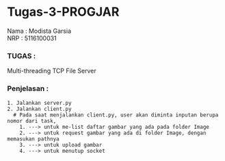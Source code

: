 # Tugas-3-PROGJAR  
Nama : Modista Garsia  
NRP : 5116100031  

 
  ### TUGAS :   
  Multi-threading TCP File Server 
  
  ### Penjelasan :  
  ```
  1. Jalankan server.py  
  2. Jalankan client.py  
    # Pada saat menjalankan client.py, user akan diminta inputan berupa nomor dari task,   
      1. ---> untuk me-list daftar gambar yang ada pada folder Image
      2. ---> untuk request gambar yang ada di folder Image, dengan memasukan pathnya
      3. ---> untuk upload gambar
      4. ---> untuk menutup socket
  ```
